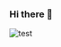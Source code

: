 ### Hi there 👋

<!--
**peresmishnyk/peresmishnyk** is a ✨ _special_ ✨ repository because its `README.md` (this file) appears on your GitHub profile.

Here are some ideas to get you started:

- 🔭 I’m currently working on ...
- 🌱 I’m currently learning ...
- 👯 I’m looking to collaborate on ...
- 🤔 I’m looking for help with ...
- 💬 Ask me about ...
- 📫 How to reach me: ...
- 😄 Pronouns: ...
- ⚡ Fun fact: ...
-->

![test](https://user-images.githubusercontent.com/1893866/166166741-894a3568-33b0-4d5c-8874-70f06a676b54.jpg)

